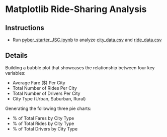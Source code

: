 # Matplotlib Ride-Sharing Analysis
## Instructions
* Run [pyber_starter_JSC.ipynb](Instructions/Pyber/pyber_starter_JSC.ipynb) to analyze [city_data.csv](Instructions/Pyber/data/city_data.csv) and [ride_data.csv](Instructions/Pyber/data/ride_data.csv)

## Details

Building a bubble plot that showcases the relationship between four key variables:

* Average Fare ($) Per City
* Total Number of Rides Per City
* Total Number of Drivers Per City
* City Type (Urban, Suburban, Rural)

Generating the following three pie charts:

* % of Total Fares by City Type
* % of Total Rides by City Type
* % of Total Drivers by City Type

